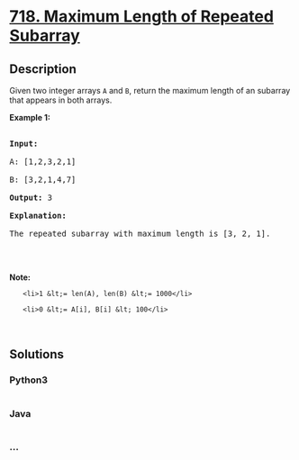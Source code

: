 # [718. Maximum Length of Repeated Subarray](https://leetcode.com/problems/maximum-length-of-repeated-subarray)

## Description
<p>Given two integer arrays <code>A</code> and <code>B</code>, return the maximum length of an subarray that appears in both arrays.</p>

<p><b>Example 1:</b></p>

<pre>
<b>Input:</b>
A: [1,2,3,2,1]
B: [3,2,1,4,7]
<b>Output:</b> 3
<b>Explanation:</b> 
The repeated subarray with maximum length is [3, 2, 1].
</pre>

<p>&nbsp;</p>

<p><b>Note:</b></p>

<ol>
	<li>1 &lt;= len(A), len(B) &lt;= 1000</li>
	<li>0 &lt;= A[i], B[i] &lt; 100</li>
</ol>

<p>&nbsp;</p>



## Solutions


### Python3

```python

```

### Java

```java

```

### ...
```

```
